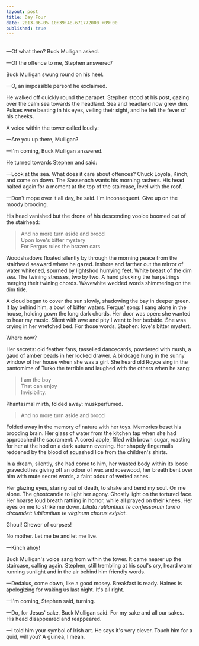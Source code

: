 ```yaml
---
layout: post
title: Day Four
date: 2013-06-05 10:39:48.671772000 +09:00
published: true
---
```

<br>
—Of what then? Buck Mulligan asked.

—Of the offence to me, Stephen answered/

Buck Mulligan swung round on his heel.

—O, an impossible person! he exclaimed.

He walked off quickly round the parapet. Stephen stood at his post, gazing over the calm sea towards the headland. Sea and headland now grew dim. Pulses were beating in his eyes, veiling their sight, and he felt the fever of his cheeks. 

A voice within the tower called loudly:

—Are you up there, Mulligan?

—I'm coming, Buck Mulligan answered.

He turned towards Stephen and said:

—Look at the sea. What does it care about offences? Chuck Loyola, Kinch, and come on down. The Sassenach wants his morning rashers. His head halted again for a moment at the top of the staircase, level with the roof.

—Don't mope over it all day, he said. I'm inconsequent. Give up on the moody brooding.

His head vanished but the drone of his descending vooice boomed out of the stairhead:

> And no more turn aside and brood <br>
> Upon love's bitter mystery <br>
> For Fergus rules the brazen cars

Woodshadows floated silently by through the morning peace from the stairhead seaward where he gazed. Inshore and farther out the mirror of water whitened, spurned by lightshod hurrying feet. White breast of the dim sea. The twining stresses, two by two. A hand plucking the harpstrings merging their twining chords. Wavewhite wedded words shimmering on the dim tide.

A cloud began to cover the sun slowly, shadowing the bay in deeper green. It lay behind him, a bowl of bitter waters. Fergus' song: I sang alone in the house, holding gown the long dark chords. Her door was open: she wanted to hear my music. Silent with awe and pity I went to her bedside. She was crying in her wretched bed. For those words, Stephen: love's bitter mystert.

Where now?

Her secrets: old feather fans, tasselled dancecards, powdered with mush, a gaud of amber beads in her locked drawer. A birdcage hung in the sunny window of her house when she was a girl. She heard old Royce sing in the pantomime of Turko the terrible and laughed with the others when he sang:

> I am the boy <br>
> That can enjoy <br>
> Invisibility.

Phantasmal mirth, folded away: muskperfumed.

> And no more turn aside and brood

Folded away in the memory of nature with her toys. Memories beset his brooding brain. Her glass of water from the kitchen tap when she had approached the sacrament. A cored apple, filled with brown sugar, roasting for her at the hod on a dark autumn evening. Her shapely fingernails reddened by the blood of squashed lice from the children's shirts.

In a dream, silently, she had come to him, her wasted body within its loose graveclothes giving off an odour of wax and rosewood, her breath bent over him with mute secret words, a faint odour of wetted ashes.

Her glazing eyes, staring out of death, to shake and bend my soul. On me alone. The ghostcandle to light her agony. Ghostly light on the tortured face. Her hoarse loud breath rattling in horror, while all prayed on their knees. Her eyes on me to strike me down. *Liliata rutilantium te confessorum turma circumdet: iubilantium te virginum chorus exipiat.*

Ghoul! Chewer of corpses!

No mother. Let me be and let me live.

—Kinch ahoy!

Buck Mulligan's voice sang from within the tower. It came nearer up the staircase, calling again. Stephen, still trembling at his soul's cry, heard warm running sunlight and in the air behind him friendly words.

—Dedalus, come down, like a good mosey. Breakfast is ready. Haines is apologizing for waking us last night. It's all right.

—I'm coming, Stephen said, turning. 

—Do, for Jesus' sake, Buck Mulligan said. For my sake and all our sakes. His head disappeared and reappeared.

—I told him your symbol of Irish art. He says it's very clever. Touch him for a quid, will you? A guinea, I mean.
